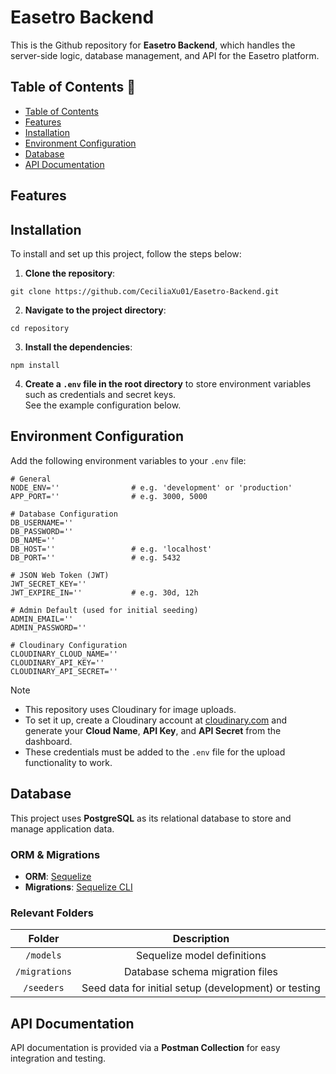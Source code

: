 # Easetro Backend
This is the Github repository for **Easetro Backend**, which handles the server-side logic, database management, and API for the Easetro platform.

## Table of Contents :bookmark_tabs:
- [Table of Contents](#table-of-contents-bookmark_tabs)
- [Features](#features)
- [Installation](#installation)
- [Environment Configuration](#environment-configuration)
- [Database](#database)
- [API Documentation](#api-documentation)

## Features


## Installation 
To install and set up this project, follow the steps below:
1. **Clone the repository**:
```
git clone https://github.com/CeciliaXu01/Easetro-Backend.git
```
2. **Navigate to the project directory**:
```
cd repository
```
3. **Install the dependencies**:
```
npm install
```
4. **Create a `.env` file in the root directory** to store environment variables such as credentials and secret keys.\
See the example configuration below.

## Environment Configuration
Add the following environment variables to your `.env` file:
```
# General
NODE_ENV=''                # e.g. 'development' or 'production'
APP_PORT=''                # e.g. 3000, 5000

# Database Configuration
DB_USERNAME=''             
DB_PASSWORD=''
DB_NAME=''
DB_HOST=''                 # e.g. 'localhost'
DB_PORT=''                 # e.g. 5432

# JSON Web Token (JWT)
JWT_SECRET_KEY=''
JWT_EXPIRE_IN=''           # e.g. 30d, 12h

# Admin Default (used for initial seeding)
ADMIN_EMAIL=''
ADMIN_PASSWORD=''

# Cloudinary Configuration
CLOUDINARY_CLOUD_NAME=''
CLOUDINARY_API_KEY=''
CLOUDINARY_API_SECRET=''
```
>[!NOTE]
> - This repository uses Cloudinary for image uploads.
> - To set it up, create a Cloudinary account at [cloudinary.com](https://cloudinary.com/) and generate your **Cloud Name**, **API Key**, and **API Secret** from the dashboard.
> - These credentials must be added to the `.env` file for the upload functionality to work.  

## Database 
This project uses **PostgreSQL** as its relational database to store and manage application data.

### ORM & Migrations
- **ORM**: [Sequelize](https://sequelize.org/)
- **Migrations**: [Sequelize CLI](https://sequelize.org/docs/v6/other-topics/migrations/)

### Relevant Folders
|Folder|Description|
| :---: | :---: |
|`/models`|Sequelize model definitions|
|`/migrations`|Database schema migration files|
|`/seeders`|Seed data for initial setup (development) or testing|

## API Documentation
API documentation is provided via a **Postman Collection** for easy integration and testing.


